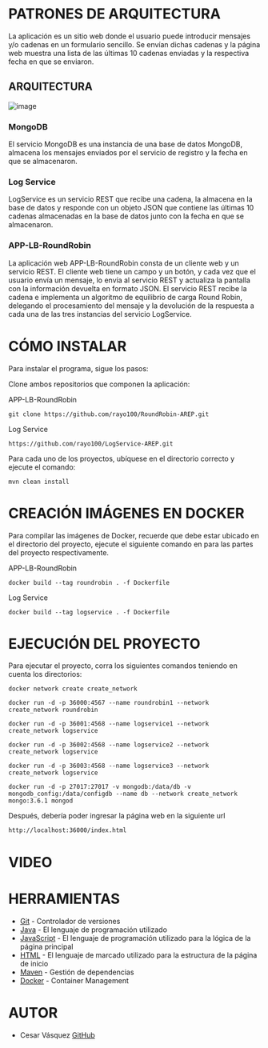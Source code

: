 # PATRONES DE ARQUITECTURA

La aplicación es un sitio web donde el usuario puede introducir mensajes y/o cadenas en un formulario sencillo. Se envían dichas cadenas y la página web muestra una lista de las últimas 10 cadenas enviadas y la respectiva fecha en que se enviaron.

## ARQUITECTURA

![image](https://github.com/rayo100/LogService-AREP/assets/89558695/3f4081ed-7f9d-4dc2-82b7-171e2fb2e785)

### MongoDB

El servicio MongoDB es una instancia de una base de datos MongoDB, almacena los mensajes enviados por el servicio de registro y la fecha en que se almacenaron.

### Log Service

LogService es un servicio REST que recibe una cadena, la almacena en la base de datos y responde con un objeto JSON que contiene las últimas 10 cadenas almacenadas en la base de datos junto con la fecha en que se almacenaron.

### APP-LB-RoundRobin

La aplicación web APP-LB-RoundRobin consta de un cliente web y un servicio REST. El cliente web tiene un campo y un botón, y cada vez que el usuario envía un mensaje, lo envía al servicio REST y actualiza la pantalla con la información devuelta en formato JSON. El servicio REST recibe la cadena e implementa un algoritmo de equilibrio de carga Round Robin, delegando el procesamiento del mensaje y la devolución de la respuesta a cada una de las tres instancias del servicio LogService.

# CÓMO INSTALAR

Para instalar el programa, sigue los pasos:

Clone ambos repositorios que componen la aplicación:

APP-LB-RoundRobin
```
git clone https://github.com/rayo100/RoundRobin-AREP.git
```
Log Service
```
https://github.com/rayo100/LogService-AREP.git
```
Para cada uno de los proyectos, ubíquese en el directorio correcto y ejecute el comando:
```
mvn clean install
```

# CREACIÓN IMÁGENES EN DOCKER

Para compilar las imágenes de Docker, recuerde que debe estar ubicado en el directorio del proyecto, ejecute el siguiente comando en para las partes del proyecto respectivamente. 

APP-LB-RoundRobin
```
docker build --tag roundrobin . -f Dockerfile
```
Log Service
```
docker build --tag logservice . -f Dockerfile
```

# EJECUCIÓN DEL PROYECTO

Para ejecutar el proyecto, corra los siguientes comandos teniendo en cuenta los directorios:
```
docker network create create_network
```
```
docker run -d -p 36000:4567 --name roundrobin1 --network create_network roundrobin
```
```
docker run -d -p 36001:4568 --name logservice1 --network create_network logservice
```
```  
docker run -d -p 36002:4568 --name logservice2 --network create_network logservice
```
```
docker run -d -p 36003:4568 --name logservice3 --network create_network logservice
```
```  
docker run -d -p 27017:27017 -v mongodb:/data/db -v mongodb_config:/data/configdb --name db --network create_network mongo:3.6.1 mongod
```
Después, debería poder ingresar la página web en la siguiente url
```
http://localhost:36000/index.html
```
# VIDEO

  

# HERRAMIENTAS

  * [Git](https://git-scm.com/) - Controlador de versiones
  * [Java](https://www.java.com/) - El lenguaje de programación utilizado
  * [JavaScript](https://www.javascript.com/) - El lenguaje de programación utilizado para la lógica de la página principal
  * [HTML](https://html.com/document/) - El lenguaje de marcado utilizado para la estructura de la página de inicio
  * [Maven](https://maven.apache.org/) - Gestión de dependencias
  * [Docker](https://www.docker.com/) - Container Management

# AUTOR

  * Cesar Vásquez [GitHub](https://github.com/rayo100)
